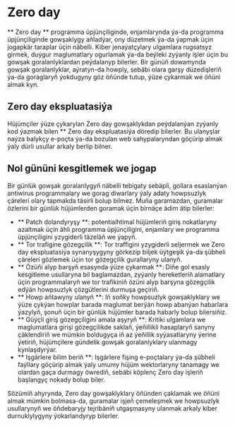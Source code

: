 # Zero day

** Zero day ** programma üpjünçiliginde, enjamlarynda ýa-da programma üpjünçiliginde gowşaklygy aňladýar, ony düzetmek ýa-da ýapmak üçin jogapkär taraplar üçin näbelli. Kiber jenaýatçylary ulgamlara rugsatsyz girmek, duýgur maglumatlary ogurlamak ýa-da beýleki zyýanly işler üçin bu gowşak goralanlyklardan peýdalanyp bilerler. Bir günüň dowamynda gowşak goralanlyklar, aýratyn-da howply, sebäbi olara garşy düzedişleriň ýa-da goraglaryň ýokdugyny göz öňünde tutup, ýüze çykarmak we öňüni almak kyn.

## Zero day ekspluatasiýa

Hüjümçiler ýüze çykarylan Zero day gowşaklykdan peýdalanýan zyýanly kod ýazmak bilen ** Zero day ekspluatasiýa döredip bilerler. Bu ulanyşlar naýza balykçy e-poçta ýa-da bozulan web sahypalaryndan göçürip almak ýaly dürli usullar arkaly berlip bilner.

## Nol gününi kesgitlemek we jogap

Bir günlük gowşak goralanlygyň näbelli tebigaty sebäpli, gollara esaslanýan antiwirus programmalary we gorag diwarlary ýaly adaty howpsuzlyk çäreleri olary tapmakda täsirli bolup bilmez. Muňa garamazdan, guramalar özlerini bir günlük hüjümlerden goramak üçin birnäçe ädim ätip bilerler:

- ** Patch dolandyryşy **: potentialhtimal hüjümleriň giriş nokatlaryny azaltmak üçin ähli programma üpjünçiligini, enjamlary we programma üpjünçiligini yzygiderli täzeläň we ýapyň.
- ** Tor trafigine gözegçilik **: Tor traffigini yzygiderli seljermek we Zero day ekspluatasiýa synanyşygyny görkezip biljek üýtgeşik ýa-da şübheli çäreleri gözlemek üçin tor gözegçilik gurallaryny ulanyň.
- ** Özüňi alyp barşyň esasynda ýüze çykarmak **: Diňe gol esasly kesgitleme usullaryna bil baglamazdan, zyýanly hereketleriň alamatlary üçin programmalaryň we tor trafikiniň özüni alyp barşyna gözegçilik edýän howpsuzlyk çözgütlerini durmuşa geçiriň.
- ** Howp aňtawyny ulanyň **: Iň soňky howpsuzlyk gowşaklyklary we ýüze çykýan howplar barada maglumat berýän howp abanýan habarlara ýazylyň, şonuň üçin bir günlük hüjümler barada habarly bolup bilersiňiz.
- ** Güýçli giriş gözegçiligini amala aşyryň **: Kritiki ulgamlara we maglumatlara girişi gözegçilikde saklaň, ýeňillikli hasaplaryň sanyny çäklendiriň we mümkin boldugyça iň az ýeňillik syýasatlaryny ýerine ýetiriň, hüjümçilere gündelik gowşak goralanlyklary ulanmagy kynlaşdyrýar.
- ** Işgärlere bilim beriň **: Işgärlere fişing e-poçtalary ýa-da şübheli faýllary göçürip almak ýaly umumy hüjüm wektorlaryny tanamagy we olardan gaça durmagy öwrediň, sebäbi köplenç Zero day işleriň başlangyç nokady bolup biler.

Sözümiň ahyrynda, Zero day gowşaklyklary öňünden çaklamak we öňüni almak mümkin bolmasa-da, guramalar işjeň çemeleşmek we howpsuzlyk usullarynyň we öňdebaryjy tejribäniň utgaşmasyny ulanmak arkaly kiber durnuklylygyny ýokarlandyryp bilerler.